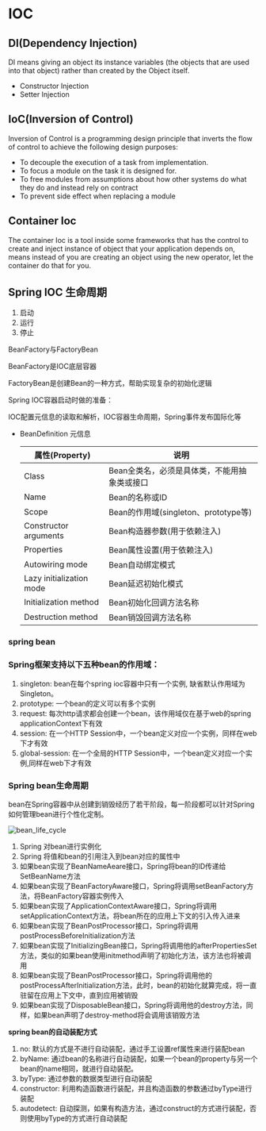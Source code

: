 # IOC

## DI(Dependency Injection)

DI means giving an object its instance variables (the objects that are used into that object) rather than created by the Object itself.

- Constructor Injection
- Setter Injection

## IoC(Inversion of Control)

Inversion of Control is a programming design principle that inverts the flow of control to achieve the following design purposes:

-  To decouple the execution of a task from implementation.
- To focus a module on the task it is designed for.
- To free modules from assumptions about how other systems do what they do and instead rely on contract
- To prevent side effect when replacing a module

## Container Ioc

The container Ioc is a tool inside some frameworks that has the control to create and inject instance of object that your application depends on, means instead of you are creating an object using the new operator, let the container do that for you.

## Spring IOC 生命周期

1. 启动
2. 运行
3. 停止



BeanFactory与FactoryBean

BeanFactory是IOC底层容器

FactoryBean是创建Bean的一种方式，帮助实现复杂的初始化逻辑

Spring IOC容器启动时做的准备：

IOC配置元信息的读取和解析，IOC容器生命周期，Spring事件发布国际化等



- BeanDefinition 元信息

  | 属性(Property)           | 说明                                         |
  | ------------------------ | -------------------------------------------- |
  | Class                    | Bean全类名，必须是具体类，不能用抽象类或接口 |
  | Name                     | Bean的名称或ID                               |
  | Scope                    | Bean的作用域(singleton、prototype等)         |
  | Constructor arguments    | Bean构造器参数(用于依赖注入)                 |
  | Properties               | Bean属性设置(用于依赖注入)                   |
  | Autowiring mode          | Bean自动绑定模式                             |
  | Lazy initialization mode | Bean延迟初始化模式                           |
  | Initialization method    | Bean初始化回调方法名称                       |
  | Destruction method       | Bean销毁回调方法名称                         |


### spring bean

### Spring框架支持以下五种bean的作用域：

1. singleton: bean在每个spring ioc容器中只有一个实例, 缺省默认作用域为Singleton。
2. prototype: 一个bean的定义可以有多个实例
3. request: 每次http请求都会创建一个bean，该作用域仅在基于web的spring applicationContext下有效
4. session: 在一个HTTP Session中，一个bean定义对应一个实例，同样在web下才有效
5. global-session: 在一个全局的HTTP Session中，一个bean定义对应一个实例,同样在web下才有效

### Spring bean生命周期

bean在Spring容器中从创建到销毁经历了若干阶段，每一阶段都可以针对Spring如何管理bean进行个性化定制。

![bean_life_cycle](../../statics/java/bean_life_cycle.png)

1. Spring 对bean进行实例化
2. Spring 将值和bean的引用注入到bean对应的属性中
3. 如果bean实现了BeanNameAeare接口，Spring将bean的ID传递给SetBeanName方法
4. 如果bean实现了BeanFactoryAware接口，Spring将调用setBeanFactory方法，将BeanFactory容器实例传入
5. 如果bean实现了ApplicationContextAware接口，Spring将调用setApplicationContext方法，将bean所在的应用上下文的引入传入进来
6. 如果bean实现了BeanPostProcessor接口，Spring将调用postProcessBeforeInitialization方法
7. 如果bean实现了InitializingBean接口，Spring将调用他的afterPropertiesSet方法，类似的如果bean使用initmethod声明了初始化方法，该方法也将被调用
8. 如果bean实现了BeanPostProcessor接口，Spring将调用他的postProcessAfterInitialization方法，此时，bean的初始化就算完成，将一直驻留在应用上下文中，直到应用被销毁
9. 如果bean实现了DisposableBean接口，Spring将调用他的destroy方法，同样，如果bean声明了destroy-method将会调用该销毁方法

**spring bean的自动装配方式**

1. no: 默认的方式是不进行自动装配，通过手工设置ref属性来进行装配bean
2. byName: 通过bean的名称进行自动装配，如果一个bean的property与另一个bean的name相同，就进行自动装配。
3. byType: 通过参数的数据类型进行自动装配
4. constructor: 利用构造函数进行装配，并且构造函数的参数通过byType进行装配
5. autodetect: 自动探测，如果有构造方法，通过construct的方式进行装配，否则使用byType的方式进行自动装配

